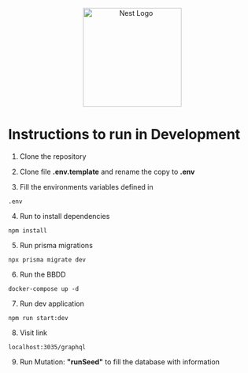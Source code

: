 <p align="center">
  <a href="http://nestjs.com/" target="blank"><img src="https://nestjs.com/img/logo-small.svg" width="200" alt="Nest Logo" /></a>
</p>

# Instructions to run in Development

1. Clone the repository

2. Clone file __.env.template__ and rename the copy to __.env__

3. Fill the environments variables defined in 
```
.env
```

4. Run to install dependencies
```
npm install
```

5. Run prisma migrations
```
npx prisma migrate dev
```

6. Run the BBDD
```
docker-compose up -d
```

7. Run dev application
```
npm run start:dev
```

8. Visit link
```
localhost:3035/graphql
```

9. Run Mutation: __"runSeed"__ to fill the database with information